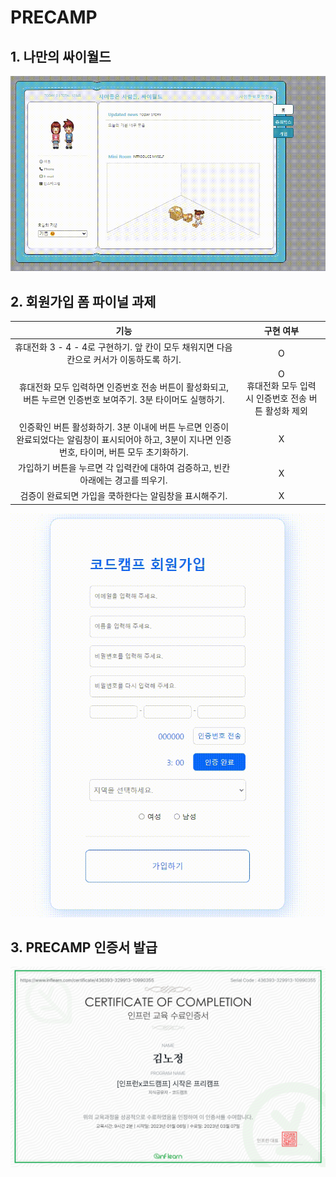 # PRECAMP

## 1. 나만의 싸이월드

![](./%EB%AF%B8%EB%8B%88%ED%99%88%ED%94%BC__%ED%86%A0%EC%9D%B4%ED%94%84%EB%A1%9C%EC%A0%9D%ED%8A%B8.gif)

## 2. 회원가입 폼 파이널 과제

|                                                                        기능                                                                         |                         구현 여부                         |
| :-------------------------------------------------------------------------------------------------------------------------------------------------: | :-------------------------------------------------------: |
|                              휴대전화 3 - 4 - 4로 구현하기. 앞 칸이 모두 채워지면 다음 칸으로 커서가 이동하도록 하기.                               |                             O                             |
|                    휴대전화 모두 입력하면 인증번호 전송 버튼이 활성화되고, 버튼 누르면 인증번호 보여주기. 3분 타이머도 실행하기.                    | O<br>휴대전화 모두 입력 시 인증번호 전송 버튼 활성화 제외 |
| 인증확인 버튼 활성화하기. 3분 이내에 버튼 누르면 인증이 완료되었다는 알림창이 표시되어야 하고, 3분이 지나면 인증번호, 타이머, 버튼 모두 초기화하기. |                             X                             |
|                                  가입하기 버튼을 누르면 각 입력칸에 대하여 검증하고, 빈칸 아래에는 경고를 띄우기.                                   |                             X                             |
|                                               검증이 완료되면 가입을 쿡하한다는 알림창을 표시해주기.                                                |                             X                             |

![](./%ED%94%84%EB%A6%AC%EC%BA%A0%ED%94%84__%ED%8C%8C%EC%9D%B4%EB%84%90%EA%B3%BC%EC%A0%9C.gif)

## 3. PRECAMP 인증서 발급

![](./precamp.png)
